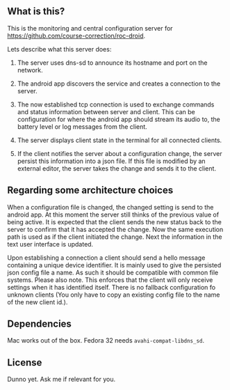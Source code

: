 ## What is this?

This is the monitoring and central configuration server for https://github.com/course-correction/roc-droid.

Lets describe what this server does:

1. The server uses dns-sd to announce its hostname and port on the network.

2. The android app discovers the service and creates a connection to the server.

3. The now established tcp connection is used to exchange commands and status information between
   server and client. This can be configuration for where the android app should stream its audio
   to, the battery level or log messages from the client.

4. The server displays client state in the terminal for all connected clients.

5. If the client notifies the server about a configuration change, the server persist this
   information into a json file. If this file is modified by an external editor, the server takes
   the change and sends it to the client.

## Regarding some architecture choices

When a configuration file is changed, the changed setting is send to the android app. At this moment
the server still thinks of the previous value of being active. It is expected that the client
sends the new status back to the server to confirm that it has accepted the change. Now the same 
execution path is used as if the client initiated the change. Next the information in the text user
interface is updated.

Upon establishing a connection a client should send a hello message containing a unique device
identifier. It is mainly used to give the persisted json config file a name. As such it should be
compatible with common file systems. Please also note. This enforces that the client will only
receive settings when it has identified itself. There is no fallback configuration fo unknown
clients (You only have to copy an existing config file to the name of the new client id.).

## Dependencies

Mac works out of the box. Fedora 32 needs `avahi-compat-libdns_sd`.

## License

Dunno yet. Ask me if relevant for you.